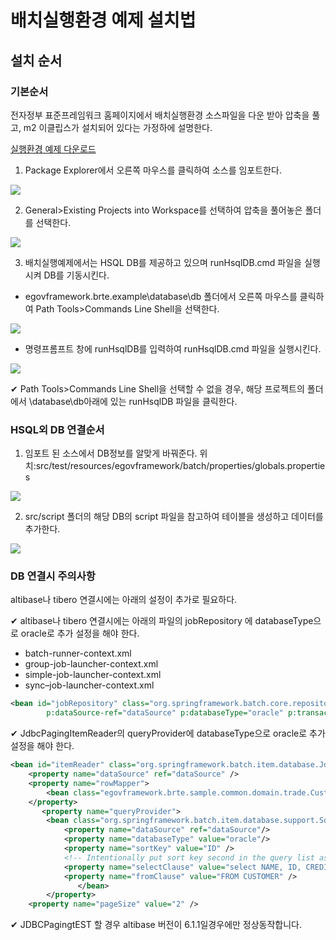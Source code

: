 # 배치실행환경 예제 설치법

## 설치 순서
### 기본순서
전자정부 표준프레임워크 홈페이지에서 배치실행환경 소스파일을 다운 받아 압축을 풀고, m2 이클립스가 설치되어 있다는 가정하에 설명한다.

[실행환경 예제 다운로드](http://www.egovframe.go.kr/EgovRunEnvReleaseEdu.jsp?menu=3&submenu=1&leftsub=5)

1. Package Explorer에서 오른쪽 마우스를 클릭하여 소스를 임포트한다.

![](../images/사용자_지정_3.jpg)

2. General>Existing Projects into Workspace를 선택하여 압축을 풀어놓은 폴더를 선택한다.

![](../images/사용자_지정_4.jpg)

3. 배치실행예제에서는 HSQL DB를 제공하고 있으며 runHsqlDB.cmd 파일을 실행시켜 DB를 기동시킨다.

- egovframework.brte.example\database\db 폴더에서 오른쪽 마우스를 클릭하여 Path Tools>Commands Line Shell을 선택한다.

![](../images/setup_cmd.png)

- 명령프롬프트 창에 runHsqlDB를 입력하여 runHsqlDB.cmd 파일을 실행시킨다.

![](../images/setup_cmd2.png)

✔ Path Tools>Commands Line Shell을 선택할 수 없을 경우, 해당 프로젝트의 폴더에서 \database\db아래에 있는 runHsqlDB 파일을 클릭한다.

### HSQL외 DB 연결순서
1. 임포트 된 소스에서 DB정보를 알맞게 바꿔준다. 위치:src/test/resources/egovframework/batch/properties/globals.properties

![](../images/setup_dbproperty.png)

2. src/script 폴더의 해당 DB의 script 파일을 참고하여 테이블을 생성하고 데이터를 추가한다.

![](../images/setup_dbscript.png)

### DB 연결시 주의사항
altibase나 tibero 연결시에는 아래의 설정이 추가로 필요하다.

✔ altibase나 tibero 연결시에는 아래의 파일의 jobRepository 에 databaseType으로 oracle로 추가 설정을 해야 한다.

- batch-runner-context.xml
- group-job-launcher-context.xml
- simple-job-launcher-context.xml
- sync–job-launcher-context.xml

```xml
<bean id="jobRepository" class="org.springframework.batch.core.repository.support.JobRepositoryFactoryBean"
		p:dataSource-ref="dataSource" p:databaseType="oracle" p:transactionManager-ref="transactionManager" p:lobHandler-ref="lobHandler"/>
```

✔ JdbcPagingItemReader의 queryProvider에 databaseType으로 oracle로 추가 설정을 해야 한다.

```xml
<bean id="itemReader" class="org.springframework.batch.item.database.JdbcPagingItemReader" scope="step">
	<property name="dataSource" ref="dataSource" />
	<property name="rowMapper">
		<bean class="egovframework.brte.sample.common.domain.trade.CustomerCreditRowMapper" />
	</property>
       <property name="queryProvider">
		<bean class="org.springframework.batch.item.database.support.SqlPagingQueryProviderFactoryBean">
			<property name="dataSource" ref="dataSource"/>
			<property name="databaseType" value="oracle"/>
			<property name="sortKey" value="ID" />
			<!-- Intentionally put sort key second in the query list as a test -->
			<property name="selectClause" value="select NAME, ID, CREDIT" />
			<property name="fromClause" value="FROM CUSTOMER" />
               </bean>
        </property>
	<property name="pageSize" value="2" />
```

✔ JDBCPagingtEST 할 경우 altibase 버전이 6.1.1일경우에만 정상동작합니다.